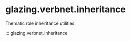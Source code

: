# glazing.verbnet.inheritance

Thematic role inheritance utilities.

::: glazing.verbnet.inheritance
